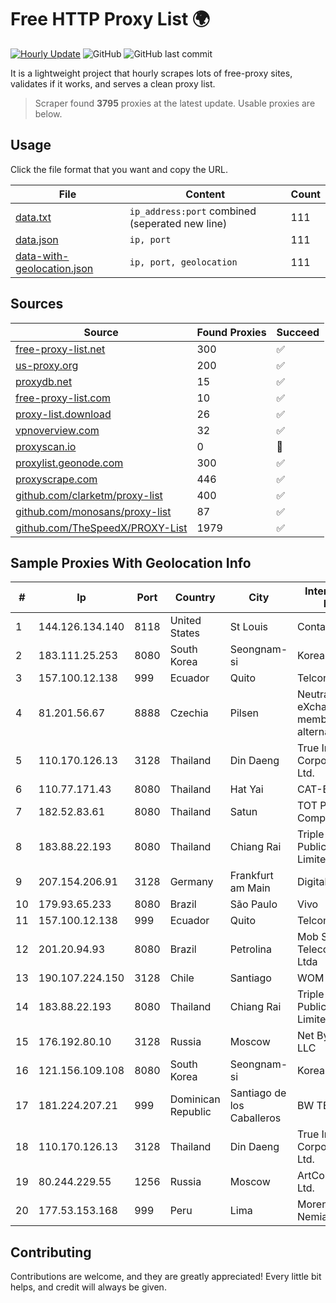 
# Free HTTP Proxy List 🌍

[![Hourly Update](https://github.com/mertguvencli/http-proxy-list/actions/workflows/main.yml/badge.svg?branch=main)](https://github.com/mertguvencli/http-proxy-list/actions/workflows/main.yml)
![GitHub](https://img.shields.io/github/license/mertguvencli/http-proxy-list)
![GitHub last commit](https://img.shields.io/github/last-commit/mertguvencli/http-proxy-list)

It is a lightweight project that hourly scrapes lots of free-proxy sites, validates if it works, and serves a clean proxy list.


> Scraper found **3795** proxies at the latest update. Usable proxies are below.

## Usage

Click the file format that you want and copy the URL.


|File|Content|Count|
|----|-------|-----|
|[data.txt](https://raw.githubusercontent.com/mertguvencli/http-proxy-list/main/proxy-list/data.txt)|`ip_address:port` combined (seperated new line)|111|
|[data.json](https://raw.githubusercontent.com/mertguvencli/http-proxy-list/main/proxy-list/data.json)|`ip, port`|111|
|[data-with-geolocation.json](https://raw.githubusercontent.com/mertguvencli/http-proxy-list/main/proxy-list/data-with-geolocation.json)|`ip, port, geolocation`|111|

## Sources

|Source|Found Proxies|Succeed|
|------|-------------|-------|
|[free-proxy-list.net](https://free-proxy-list.net)|300|✅|
|[us-proxy.org](https://www.us-proxy.org)|200|✅|
|[proxydb.net](http://proxydb.net)|15|✅|
|[free-proxy-list.com](https://free-proxy-list.com/?page=&port=&type%5B%5D=http&type%5B%5D=https&up_time=0&search=Search)|10|✅|
|[proxy-list.download](https://www.proxy-list.download/HTTP)|26|✅|
|[vpnoverview.com](https://vpnoverview.com/privacy/anonymous-browsing/free-proxy-servers)|32|✅|
|[proxyscan.io](https://www.proxyscan.io)|0|🚫|
|[proxylist.geonode.com](https://proxylist.geonode.com/api/proxy-list?limit=300&page=1&sort_by=lastChecked&sort_type=desc&protocols=http,https)|300|✅|
|[proxyscrape.com](https://api.proxyscrape.com/v2/?request=displayproxies&protocol=http&timeout=10000&country=all&ssl=all&anonymity=all)|446|✅|
|[github.com/clarketm/proxy-list](https://raw.githubusercontent.com/clarketm/proxy-list/master/proxy-list-raw.txt)|400|✅|
|[github.com/monosans/proxy-list](https://raw.githubusercontent.com/monosans/proxy-list/main/proxies/http.txt)|87|✅|
|[github.com/TheSpeedX/PROXY-List](https://raw.githubusercontent.com/TheSpeedX/PROXY-List/master/http.txt)|1979|✅|


## Sample Proxies With Geolocation Info

|#|Ip|Port|Country|City|Internet Service Provider|
|-|--|----|-------|----|-------------------------|
|1|144.126.134.140|8118|United States|St Louis|Contabo Inc.|
|2|183.111.25.253|8080|South Korea|Seongnam-si|Korea Telecom|
|3|157.100.12.138|999|Ecuador|Quito|Telconet S.A|
|4|81.201.56.67|8888|Czechia|Pilsen|Neutral Free eXchange members - FreeTel alternate|
|5|110.170.126.13|3128|Thailand|Din Daeng|True Internet Corporation CO. Ltd.|
|6|110.77.171.43|8080|Thailand|Hat Yai|CAT-BB|
|7|182.52.83.61|8080|Thailand|Satun|TOT Public Company Limited|
|8|183.88.22.193|8080|Thailand|Chiang Rai|Triple T Broadband Public Company Limited|
|9|207.154.206.91|3128|Germany|Frankfurt am Main|DigitalOcean, LLC|
|10|179.93.65.233|8080|Brazil|São Paulo|Vivo|
|11|157.100.12.138|999|Ecuador|Quito|Telconet S.A|
|12|201.20.94.93|8080|Brazil|Petrolina|Mob Servicos de Telecomunicacoes Ltda|
|13|190.107.224.150|3128|Chile|Santiago|WOM S.A.|
|14|183.88.22.193|8080|Thailand|Chiang Rai|Triple T Broadband Public Company Limited|
|15|176.192.80.10|3128|Russia|Moscow|Net By Net Holding LLC|
|16|121.156.109.108|8080|South Korea|Seongnam-si|Korea Telecom|
|17|181.224.207.21|999|Dominican Republic|Santiago de los Caballeros|BW TELECOM|
|18|110.170.126.13|3128|Thailand|Din Daeng|True Internet Corporation CO. Ltd.|
|19|80.244.229.55|1256|Russia|Moscow|ArtCommunications Ltd.|
|20|177.53.153.168|999|Peru|Lima|Moreno Yanoc Nemias Bernardo|



## Contributing

Contributions are welcome, and they are greatly appreciated! Every
little bit helps, and credit will always be given.

